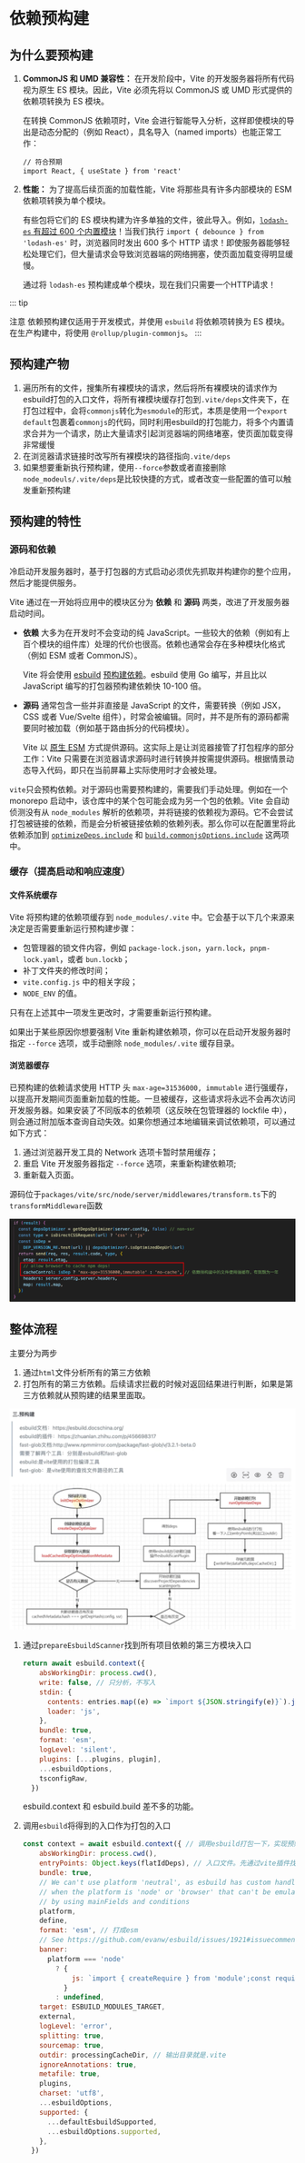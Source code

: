 # 依赖预构建

## 为什么要预构建

1. **CommonJS 和 UMD 兼容性：** 在开发阶段中，Vite 的开发服务器将所有代码视为原生 ES 模块。因此，Vite 必须先将以 CommonJS 或 UMD 形式提供的依赖项转换为 ES 模块。

   在转换 CommonJS 依赖项时，Vite 会进行智能导入分析，这样即使模块的导出是动态分配的（例如 React），具名导入（named imports）也能正常工作：

   ```
   // 符合预期
   import React, { useState } from 'react'
   ```

   

2. **性能：** 为了提高后续页面的加载性能，Vite 将那些具有许多内部模块的 ESM 依赖项转换为单个模块。

   有些包将它们的 ES 模块构建为许多单独的文件，彼此导入。例如，[`lodash-es` 有超过 600 个内置模块](https://unpkg.com/browse/lodash-es/)！当我们执行 `import { debounce } from 'lodash-es'` 时，浏览器同时发出 600 多个 HTTP 请求！即使服务器能够轻松处理它们，但大量请求会导致浏览器端的网络拥塞，使页面加载变得明显缓慢。

   通过将 `lodash-es` 预构建成单个模块，现在我们只需要一个HTTP请求！

::: tip 

注意 依赖预构建仅适用于开发模式，并使用 `esbuild` 将依赖项转换为 ES 模块。在生产构建中，将使用 `@rollup/plugin-commonjs`。 :::

## 预构建产物

1. 遍历所有的文件，搜集所有裸模块的请求，然后将所有裸模块的请求作为esbuild打包的入口文件，将所有裸模块缓存打包到`.vite/deps`文件夹下，在打包过程中，会将`commonjs`转化为`esmodule`的形式，本质是使用一个`export default`包裹着`commonjs`的代码，同时利用esbuild的打包能力，将多个内置请求合并为一个请求，防止大量请求引起浏览器端的网络堵塞，使页面加载变得非常缓慢
2. 在浏览器请求链接时改写所有裸模块的路径指向`.vite/deps`
3. 如果想要重新执行预构建，使用`--force`参数或者直接删除`node_modeuls/.vite/deps`是比较快捷的方式，或者改变一些配置的值可以触发重新预构建

## 预构建的特性

### 源码和依赖

冷启动开发服务器时，基于打包器的方式启动必须优先抓取并构建你的整个应用，然后才能提供服务。

Vite 通过在一开始将应用中的模块区分为 **依赖** 和 **源码** 两类，改进了开发服务器启动时间。

- **依赖** 大多为在开发时不会变动的纯 JavaScript。一些较大的依赖（例如有上百个模块的组件库）处理的代价也很高。依赖也通常会存在多种模块化格式（例如 ESM 或者 CommonJS）。

  Vite 将会使用 [esbuild](https://esbuild.github.io/) [预构建依赖](https://cn.vite.dev/guide/dep-pre-bundling.html)。esbuild 使用 Go 编写，并且比以 JavaScript 编写的打包器预构建依赖快 10-100 倍。

- **源码** 通常包含一些并非直接是 JavaScript 的文件，需要转换（例如 JSX，CSS 或者 Vue/Svelte 组件），时常会被编辑。同时，并不是所有的源码都需要同时被加载（例如基于路由拆分的代码模块）。

  Vite 以 [原生 ESM](https://developer.mozilla.org/en-US/docs/Web/JavaScript/Guide/Modules) 方式提供源码。这实际上是让浏览器接管了打包程序的部分工作：Vite 只需要在浏览器请求源码时进行转换并按需提供源码。根据情景动态导入代码，即只在当前屏幕上实际使用时才会被处理。

`vite`只会预构依赖。对于源码也需要预构建的，需要我们手动处理。例如在一个 monorepo 启动中，该仓库中的某个包可能会成为另一个包的依赖。Vite 会自动侦测没有从 `node_modules` 解析的依赖项，并将链接的依赖视为源码。它不会尝试打包被链接的依赖，而是会分析被链接依赖的依赖列表。那么你可以在配置里将此依赖添加到 [`optimizeDeps.include`](https://cn.vite.dev/config/dep-optimization-options.html#optimizedeps-include) 和 [`build.commonjsOptions.include`](https://cn.vite.dev/config/build-options.html#build-commonjsoptions) 这两项中。

### 缓存（提高启动和响应速度）

#### 文件系统缓存

Vite 将预构建的依赖项缓存到 `node_modules/.vite` 中。它会基于以下几个来源来决定是否需要重新运行预构建步骤：

- 包管理器的锁文件内容，例如 `package-lock.json`，`yarn.lock`，`pnpm-lock.yaml`，或者 `bun.lockb`；
- 补丁文件夹的修改时间；
- `vite.config.js` 中的相关字段；
- `NODE_ENV` 的值。

只有在上述其中一项发生更改时，才需要重新运行预构建。

如果出于某些原因你想要强制 Vite 重新构建依赖项，你可以在启动开发服务器时指定 `--force` 选项，或手动删除 `node_modules/.vite` 缓存目录。

#### 浏览器缓存

已预构建的依赖请求使用 HTTP 头 `max-age=31536000, immutable` 进行强缓存，以提高开发期间页面重新加载的性能。一旦被缓存，这些请求将永远不会再次访问开发服务器。如果安装了不同版本的依赖项（这反映在包管理器的 lockfile 中），则会通过附加版本查询自动失效。如果你想通过本地编辑来调试依赖项，可以通过如下方式：

1. 通过浏览器开发工具的 Network 选项卡暂时禁用缓存；
2. 重启 Vite 开发服务器指定 `--force` 选项，来重新构建依赖项;
3. 重新载入页面。

源码位于`packages/vite/src/node/server/middlewares/transform.ts`下的`transformMiddleware`函数

![image-20250103103947627](./assets/image-20250103103947627.png)

## 整体流程

主要分为两步

1. 通过`html`文件分析所有的第三方依赖
2. 打包所有的第三方依赖。后续请求拦截的时候对返回结果进行判断，如果是第三方依赖就从预购建的结果里面取。

![image-20250103103404461](./assets/image-20250103103404461.png)

1. 通过`prepareEsbuildScanner`找到所有项目依赖的第三方模块入口

   ```js
   return await esbuild.context({
       absWorkingDir: process.cwd(),
       write: false, // 只分析，不写入
       stdin: {
         contents: entries.map((e) => `import ${JSON.stringify(e)}`).join('\n'),
         loader: 'js',
       },
       bundle: true,
       format: 'esm',
       logLevel: 'silent',
       plugins: [...plugins, plugin],
       ...esbuildOptions,
       tsconfigRaw,
     })
   ```

   esbuild.context 和 esbuild.build 差不多的功能。

2. 调用`esbuild`将得到的入口作为打包的入口

   ```js
   const context = await esbuild.context({ // 调用esbuild打包一下，实现预购建
       absWorkingDir: process.cwd(),
       entryPoints: Object.keys(flatIdDeps), // 入口文件。先通过vite插件找到所有第三方模块的入口文件，然后通过入口文件进行打包。因为esbuild不支持从html扫面依赖
       bundle: true,
       // We can't use platform 'neutral', as esbuild has custom handling
       // when the platform is 'node' or 'browser' that can't be emulated
       // by using mainFields and conditions
       platform,
       define,
       format: 'esm', // 打成esm
       // See https://github.com/evanw/esbuild/issues/1921#issuecomment-1152991694
       banner:
         platform === 'node'
           ? {
               js: `import { createRequire } from 'module';const require = createRequire(import.meta.url);`,
             }
           : undefined,
       target: ESBUILD_MODULES_TARGET,
       external,
       logLevel: 'error',
       splitting: true,
       sourcemap: true,
       outdir: processingCacheDir, // 输出目录就是.vite
       ignoreAnnotations: true,
       metafile: true,
       plugins,
       charset: 'utf8',
       ...esbuildOptions,
       supported: {
         ...defaultEsbuildSupported,
         ...esbuildOptions.supported,
       },
     })
   ```

   